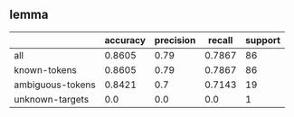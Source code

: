 
## lemma

|                  | accuracy | precision | recall | support |
|------------------|----------|-----------|--------|---------|
| all              | 0.8605   | 0.79      | 0.7867 | 86      |
| known-tokens     | 0.8605   | 0.79      | 0.7867 | 86      |
| ambiguous-tokens | 0.8421   | 0.7       | 0.7143 | 19      |
| unknown-targets  | 0.0      | 0.0       | 0.0    | 1       |

